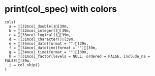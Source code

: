 # print(col_spec) with colors

    cols(
      a = [32mcol_double()[39m,
      b = [32mcol_integer()[39m,
      c = [33mcol_logical()[39m,
      d = [31mcol_character()[39m,
      e = [34mcol_date(format = "")[39m,
      f = [34mcol_datetime(format = "")[39m,
      g = [34mcol_time(format = "")[39m,
      h = [31mcol_factor(levels = NULL, ordered = FALSE, include_na = FALSE)[39m,
      i = col_skip()
    )


